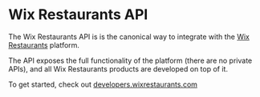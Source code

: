 # Wix Restaurants API
The Wix Restaurants API is is the canonical way to integrate with the [Wix Restaurants](http://www.wix.com/restaurant/website) platform.

The API exposes the full functionality of the platform (there are no private APIs), and all Wix Restaurants products are developed on top of it.

To get started, check out [developers.wixrestaurants.com](http://developers.wixrestaurants.com)
